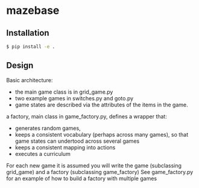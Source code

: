 # mazebase


## Installation

```bash
$ pip install -e .
```


## Design

Basic architecture:

- the main game class is in grid_game.py
- two example games in switches.py and goto.py
- game states are described via the attributes of the items in the game.

a factory, main class in game_factory.py, defines a wrapper that:
  - generates random games, 
  - keeps a consistent vocabulary (perhaps across many games), so that game states can undertood across several games
  - keeps a consistent mapping into actions
  - executes a curriculum

For each new game it is assumed you will write the game (subclassing grid_game) and a factory (subclassing game_factory) 
See game_factory.py for an example of how to build a factory with multiple games


